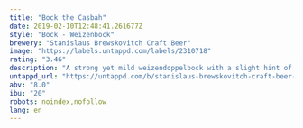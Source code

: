 ```yaml
---
title: "Bock the Casbah"
date: 2019-02-10T12:48:41.261677Z
style: "Bock - Weizenbock"
brewery: "Stanislaus Brewskovitch Craft Beer"
image: "https://labels.untappd.com/labels/2310718"
rating: "3.46"
description: "A strong yet mild weizendoppelbock with a slight hint of oranges which makes you want to skank."
untappd_url: "https://untappd.com/b/stanislaus-brewskovitch-craft-beer-bock-the-casbah/2310718"
abv: "8.0"
ibu: "20"
robots: noindex,nofollow
lang: en
---
```

